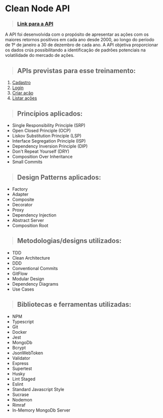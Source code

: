 # **Clean Node API**

> ### [Link para a API](https://b3-production.up.railway.app/api)

A API foi desenvolvida com o propósito de apresentar as ações com os maiores retornos positivos em cada ano desde 2000, ao longo do período de 1º de janeiro a 30 de dezembro de cada ano. A API objetiva proporcionar os dados crús possibilitando a identificação de padrões potenciais na volatilidade do mercado de ações.

> ## APIs previstas para esse treinamento:

1. [Cadastro](./requirements/signup.md)
1. [Login](./requirements/login.md)
1. [Criar ação](./requirements/add-stocks.md)
1. [Listar ações](./requirements/load-stocks.md)

> ## Princípios aplicados:
* Single Responsibility Principle (SRP)
* Open Closed Principle (OCP)
* Liskov Substitution Principle (LSP)
* Interface Segregation Principle (ISP)
* Dependency Inversion Principle (DIP)
* Don't Repeat Yourself (DRY)
* Composition Over Inheritance
* Small Commits

> ## Design Patterns aplicados:
* Factory
* Adapter
* Composite
* Decorator
* Proxy
* Dependency Injection
* Abstract Server
* Composition Root

> ## Metodologias/designs utilizados:
* TDD
* Clean Architecture
* DDD
* Conventional Commits
* GitFlow
* Modular Design
* Dependency Diagrams
* Use Cases

> ## Bibliotecas e ferramentas utilizadas:
* NPM
* Typescript
* Git
* Docker
* Jest
* MongoDb
* Bcrypt
* JsonWebToken
* Validator
* Express
* Supertest
* Husky
* Lint Staged
* Eslint
* Standard Javascript Style
* Sucrase
* Nodemon
* Rimraf
* In-Memory MongoDb Server

